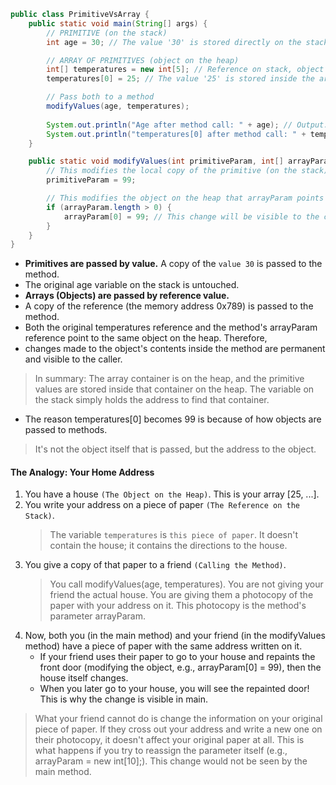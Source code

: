```java
public class PrimitiveVsArray {
    public static void main(String[] args) {
        // PRIMITIVE (on the stack)
        int age = 30; // The value '30' is stored directly on the stack.

        // ARRAY OF PRIMITIVES (object on the heap)
        int[] temperatures = new int[5]; // Reference on stack, object on heap.
        temperatures[0] = 25; // The value '25' is stored inside the array object on the heap.

        // Pass both to a method
        modifyValues(age, temperatures);
        
        System.out.println("Age after method call: " + age); // Output: 30 (unchanged)
        System.out.println("temperatures[0] after method call: " + temperatures[0]); // Output: 99 (changed!)
    }

    public static void modifyValues(int primitiveParam, int[] arrayParam) {
        // This modifies the local copy of the primitive (on the stack)
        primitiveParam = 99;

        // This modifies the object on the heap that arrayParam points to.
        if (arrayParam.length > 0) {
            arrayParam[0] = 99; // This change will be visible to the caller.
        }
    }
}
```
- **Primitives are passed by value.** A copy of the `value 30` is passed to the method.
- The original age variable on the stack is untouched.
- **Arrays (Objects) are passed by reference value.**
-  A copy of the reference (the memory address 0x789) is passed to the method.
-   Both the original temperatures reference and the method's arrayParam reference point to the same object on the heap. Therefore,
- changes made to the object's contents inside the method are permanent and visible to the caller.
> In summary: The array container is on the heap, and the primitive values are stored inside that container on the heap.
The variable on the stack simply holds the address to find that container.
- The reason temperatures[0] becomes 99 is because of how objects are passed to methods.
> It's not the object itself that is passed, but the address to the object.
#### The Analogy: Your Home Address
1. You have a house `(The Object on the Heap)`. This is your array [25, ...].
2. You write your address on a piece of paper `(The Reference on the Stack)`.
   > The variable `temperatures` is `this piece of paper`. It doesn't contain the house; it contains the directions to the house.
3. You give a copy of that paper to a friend `(Calling the Method)`.
   > You call modifyValues(age, temperatures). You are not giving your friend the actual house.
   >  You are giving them a photocopy of the paper with your address on it. This photocopy is the method's parameter arrayParam.
4. Now, both you (in the main method) and your friend (in the modifyValues method) have a piece of paper with the same address written on it.
   - If your friend uses their paper to go to your house and repaints the front door (modifying the object, e.g., arrayParam[0] = 99), then the house itself changes.
   - When you later go to your house, you will see the repainted door! This is why the change is visible in main.
> What your friend cannot do is change the information on your original piece of paper. If they cross out your address and write a new one on their photocopy, it doesn't affect your original paper at all. This is what happens if you try to reassign the parameter itself (e.g., arrayParam = new int[10];). This change would not be seen by the main method.


